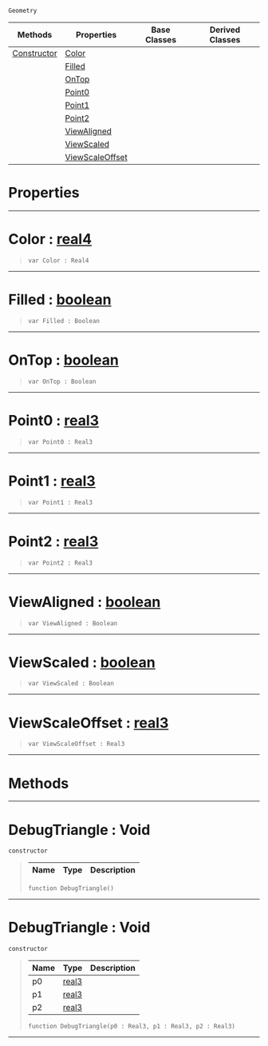  `Geometry`

|Methods|Properties|Base Classes|Derived Classes|
|---|---|---|---|
|[ Constructor](debugtriangle.md#debugtriangle-void)|[ Color](debugtriangle.md#color-zilch-engine-docume)| | |
| |[ Filled](debugtriangle.md#filled-zilch-engine-docum)| | |
| |[ OnTop](debugtriangle.md#ontop-zilch-engine-docume)| | |
| |[ Point0](debugtriangle.md#point0-zilch-engine-docum)| | |
| |[ Point1](debugtriangle.md#point1-zilch-engine-docum)| | |
| |[ Point2](debugtriangle.md#point2-zilch-engine-docum)| | |
| |[ ViewAligned](debugtriangle.md#viewaligned-zilch-engine)| | |
| |[ ViewScaled](debugtriangle.md#viewscaled-zilch-engine-d)| | |
| |[ ViewScaleOffset](debugtriangle.md#viewscaleoffset-zilch-eng)| | |


 #  Properties


---  
 #  Color : [real4](../nada_base_types/real4.md)

> 
> ``` lang=cpp, name=Nada
> var Color : Real4


---  
 #  Filled : [boolean](../nada_base_types/boolean.md)

> 
> ``` lang=cpp, name=Nada
> var Filled : Boolean


---  
 #  OnTop : [boolean](../nada_base_types/boolean.md)

> 
> ``` lang=cpp, name=Nada
> var OnTop : Boolean


---  
 #  Point0 : [real3](../nada_base_types/real3.md)

> 
> ``` lang=cpp, name=Nada
> var Point0 : Real3


---  
 #  Point1 : [real3](../nada_base_types/real3.md)

> 
> ``` lang=cpp, name=Nada
> var Point1 : Real3


---  
 #  Point2 : [real3](../nada_base_types/real3.md)

> 
> ``` lang=cpp, name=Nada
> var Point2 : Real3


---  
 #  ViewAligned : [boolean](../nada_base_types/boolean.md)

> 
> ``` lang=cpp, name=Nada
> var ViewAligned : Boolean


---  
 #  ViewScaled : [boolean](../nada_base_types/boolean.md)

> 
> ``` lang=cpp, name=Nada
> var ViewScaled : Boolean


---  
 #  ViewScaleOffset : [real3](../nada_base_types/real3.md)

> 
> ``` lang=cpp, name=Nada
> var ViewScaleOffset : Real3


---  
 #  Methods


---  
 #  DebugTriangle : Void

 `constructor`

> 
> |Name|Type|Description|
> |---|---|---|
> ``` lang=cpp, name=Nada
> function DebugTriangle()
> ``` 


---  
 #  DebugTriangle : Void

 `constructor`

> 
> |Name|Type|Description|
> |---|---|---|
> |p0|[real3](../nada_base_types/real3.md)| |
> |p1|[real3](../nada_base_types/real3.md)| |
> |p2|[real3](../nada_base_types/real3.md)| |
> ``` lang=cpp, name=Nada
> function DebugTriangle(p0 : Real3, p1 : Real3, p2 : Real3)
> ``` 


---  
 

 